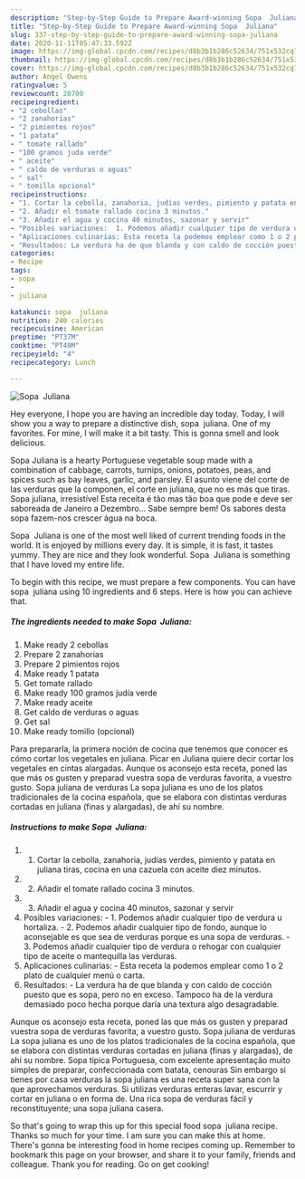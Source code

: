 ```yaml
---
description: "Step-by-Step Guide to Prepare Award-winning Sopa  Juliana"
title: "Step-by-Step Guide to Prepare Award-winning Sopa  Juliana"
slug: 337-step-by-step-guide-to-prepare-award-winning-sopa-juliana
date: 2020-11-11T05:47:33.592Z
image: https://img-global.cpcdn.com/recipes/d8b3b1b286c52634/751x532cq70/sopa-juliana-foto-principal.jpg
thumbnail: https://img-global.cpcdn.com/recipes/d8b3b1b286c52634/751x532cq70/sopa-juliana-foto-principal.jpg
cover: https://img-global.cpcdn.com/recipes/d8b3b1b286c52634/751x532cq70/sopa-juliana-foto-principal.jpg
author: Angel Owens
ratingvalue: 5
reviewcount: 20700
recipeingredient:
- "2 cebollas"
- "2 zanahorias"
- "2 pimientos rojos"
- "1 patata"
- " tomate rallado"
- "100 gramos juda verde"
- " aceite"
- " caldo de verduras o aguas"
- " sal"
- " tomillo opcional"
recipeinstructions:
- "1. Cortar la cebolla, zanahoria, judías verdes, pimiento y patata en juliana tiras, cocina en una cazuela con aceite diez minutos."
- "2. Añadir el tomate rallado cocina 3 minutos."
- "3. Añadir el agua y cocina 40 minutos, sazonar y servir"
- "Posibles variaciones:  1. Podemos añadir cualquier tipo de verdura u hortaliza. 2. Podemos añadir cualquier tipo de fondo, aunque lo aconsejable es que sea de verduras porque es una sopa de verduras. 3. Podemos añadir cualquier tipo de verdura o rehogar con cualquier tipo de aceite o mantequilla las verduras."
- "Aplicaciones culinarias: Esta receta la podemos emplear como 1 o 2 plato de cualquier menú o carta."
- "Resultados: La verdura ha de que blanda y con caldo de cocción puesto que es sopa, pero no en exceso. Tampoco ha de la verdura demasiado poco hecha porque daría una textura algo desagradable."
categories:
- Recipe
tags:
- sopa
- 
- juliana

katakunci: sopa  juliana 
nutrition: 240 calories
recipecuisine: American
preptime: "PT37M"
cooktime: "PT49M"
recipeyield: "4"
recipecategory: Lunch

---
```



![Sopa  Juliana](https://img-global.cpcdn.com/recipes/d8b3b1b286c52634/751x532cq70/sopa-juliana-foto-principal.jpg)

Hey everyone, I hope you are having an incredible day today. Today, I will show you a way to prepare a distinctive dish, sopa  juliana. One of my favorites. For mine, I will make it a bit tasty. This is gonna smell and look delicious.

Sopa Juliana is a hearty Portuguese vegetable soup made with a combination of cabbage, carrots, turnips, onions, potatoes, peas, and spices such as bay leaves, garlic, and parsley. El asunto viene del corte de las verduras que la componen, el corte en juliana, que no es más que tiras. Sopa juliana, irresistível Esta receita é tão mas tão boa que pode e deve ser saboreada de Janeiro a Dezembro… Sabe sempre bem! Os sabores desta sopa fazem-nos crescer água na boca.

Sopa  Juliana is one of the most well liked of current trending foods in the world. It is enjoyed by millions every day. It is simple, it is fast, it tastes yummy. They are nice and they look wonderful. Sopa  Juliana is something that I have loved my entire life.


To begin with this recipe, we must prepare a few components. You can have sopa  juliana using 10 ingredients and 6 steps. Here is how you can achieve that.

<!--inarticleads1-->

##### The ingredients needed to make Sopa  Juliana:

1. Make ready 2 cebollas
1. Prepare 2 zanahorias
1. Prepare 2 pimientos rojos
1. Make ready 1 patata
1. Get  tomate rallado
1. Make ready 100 gramos judía verde
1. Make ready  aceite
1. Get  caldo de verduras o aguas
1. Get  sal
1. Make ready  tomillo (opcional)


Para prepararla, la primera noción de cocina que tenemos que conocer es cómo cortar los vegetales en juliana. Picar en Juliana quiere decir cortar los vegetales en cintas alargadas. Aunque os aconsejo esta receta, poned las que más os gusten y preparad vuestra sopa de verduras favorita, a vuestro gusto. Sopa juliana de verduras La sopa juliana es uno de los platos tradicionales de la cocina española, que se elabora con distintas verduras cortadas en juliana (finas y alargadas), de ahí su nombre. 

<!--inarticleads2-->

##### Instructions to make Sopa  Juliana:

1. 1. Cortar la cebolla, zanahoria, judías verdes, pimiento y patata en juliana tiras, cocina en una cazuela con aceite diez minutos.
1. 2. Añadir el tomate rallado cocina 3 minutos.
1. 3. Añadir el agua y cocina 40 minutos, sazonar y servir
1. Posibles variaciones: -  1. Podemos añadir cualquier tipo de verdura u hortaliza. - 2. Podemos añadir cualquier tipo de fondo, aunque lo aconsejable es que sea de verduras porque es una sopa de verduras. - 3. Podemos añadir cualquier tipo de verdura o rehogar con cualquier tipo de aceite o mantequilla las verduras.
1. Aplicaciones culinarias: - Esta receta la podemos emplear como 1 o 2 plato de cualquier menú o carta.
1. Resultados: - La verdura ha de que blanda y con caldo de cocción puesto que es sopa, pero no en exceso. Tampoco ha de la verdura demasiado poco hecha porque daría una textura algo desagradable.


Aunque os aconsejo esta receta, poned las que más os gusten y preparad vuestra sopa de verduras favorita, a vuestro gusto. Sopa juliana de verduras La sopa juliana es uno de los platos tradicionales de la cocina española, que se elabora con distintas verduras cortadas en juliana (finas y alargadas), de ahí su nombre. Sopa típica Portuguesa, com excelente apresentação muito simples de preparar, confeccionada com batata, cenouras Sin embargo si tienes por casa verduras la sopa juliana es una receta super sana con la que aprovechamos verduras. Si utilizas verduras enteras lavar, escurrir y cortar en juliana o en forma de. Una rica sopa de verduras fácil y reconstituyente; una sopa juliana casera. 

So that's going to wrap this up for this special food sopa  juliana recipe. Thanks so much for your time. I am sure you can make this at home. There's gonna be interesting food in home recipes coming up. Remember to bookmark this page on your browser, and share it to your family, friends and colleague. Thank you for reading. Go on get cooking!
